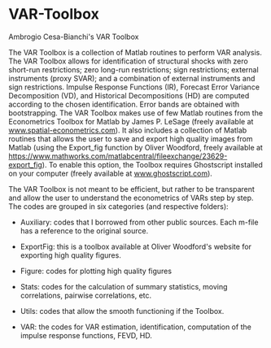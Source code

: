 # VAR-Toolbox
Ambrogio Cesa-Bianchi's VAR Toolbox

The VAR Toolbox is a collection of Matlab routines to perform VAR analysis. The VAR Toolbox allows for identification of structural shocks with zero short-run restrictions; zero long-run restrictions; sign restrictions; external instruments (proxy SVAR); and a combination of external instruments and sign restrictions. Impulse Response Functions (IR), Forecast Error Variance Decomposition (VD), and Historical Decompositions (HD) are computed according to the chosen identification. Error bands are obtained with bootstrapping. The VAR Toolbox makes use of few Matlab routines from the Econometrics Toolbox for Matlab by James P. LeSage (freely available at www.spatial-econometrics.com). It also includes a collection of Matlab routines that allows the user to save and export high quality images from Matlab (using the Export_fig function by Oliver Woodford, freely available at https://www.mathworks.com/matlabcentral/fileexchange/23629-export_fig). To enable this option, the Toolbox requires Ghostscript installed on your computer (freely available at www.ghostscript.com).

The VAR Toolbox is not meant to be efficient, but rather to be transparent and allow the user to understand the econometrics of VARs step by step. The codes are grouped in six categories (and respective folders):

- Auxiliary: codes that I borrowed from other public sources. Each m-file has a reference to the original source.

- ExportFig: this is a toolbox available at Oliver Woodford's website for exporting high quality figures.

- Figure: codes for plotting high quality figures

- Stats: codes for the calculation of summary statistics, moving correlations, pairwise correlations, etc.

- Utils: codes that allow the smooth functioning if the Toolbox.

- VAR: the codes for VAR estimation, identification, computation of the impulse response functions, FEVD, HD.
